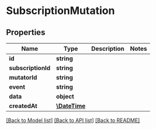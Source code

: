 # SubscriptionMutation

## Properties
Name | Type | Description | Notes
------------ | ------------- | ------------- | -------------
**id** | **string** |  | 
**subscriptionId** | **string** |  | 
**mutatorId** | **string** |  | 
**event** | **string** |  | 
**data** | **object** |  | 
**createdAt** | [**\DateTime**](\DateTime.md) |  | 

[[Back to Model list]](../../README.md#documentation-for-models) [[Back to API list]](../../README.md#documentation-for-api-endpoints) [[Back to README]](../../README.md)

